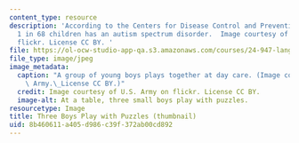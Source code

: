 ```yaml
---
content_type: resource
description: 'According to the Centers for Disease Control and Prevention, an estimated
  1 in 68 children has an autism spectrum disorder.  Image courtesy of U.S. Army on
  flickr. License CC BY. '
file: https://ol-ocw-studio-app-qa.s3.amazonaws.com/courses/24-947-language-disorders-in-children-spring-2013/8b460611a405d986c39f372ab00cd892_24-947s13-th.jpg
file_type: image/jpeg
image_metadata:
  caption: "A group of young boys plays together at day care. (Image courtesy of U.S.\
    \ Army.\_License CC BY.)"
  credit: Image courtesy of U.S. Army on flickr. License CC BY.
  image-alt: At a table, three small boys play with puzzles.
resourcetype: Image
title: Three Boys Play with Puzzles (thumbnail)
uid: 8b460611-a405-d986-c39f-372ab00cd892
---
```

